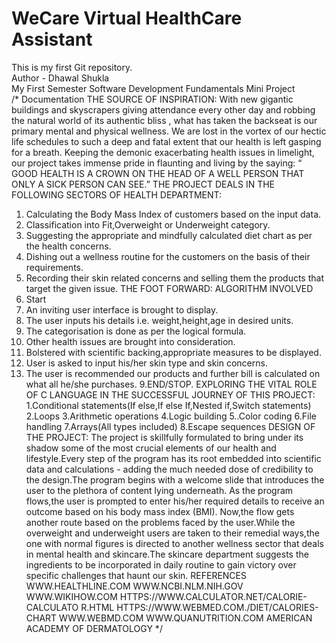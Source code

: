 # WeCare Virtual HealthCare Assistant
This is my first Git repository.
<br>
Author - Dhawal Shukla
<br>
My First Semester Software Development Fundamentals Mini Project
<br>
/*                                                                                     Documentation
THE SOURCE OF INSPIRATION:
With new gigantic buildings and skyscrapers giving
attendance every other day and robbing the natural world of
its authentic bliss , what has taken the backseat is our primary
mental and physical wellness.
We are lost in the vortex of our hectic life schedules to such a
deep and fatal extent that our health is left gasping for a
breath.
Keeping the demonic exacerbating health issues in limelight,
our project takes immense pride in flaunting and living by the
saying:
“ GOOD HEALTH IS A CROWN ON THE HEAD OF A WELL
PERSON THAT ONLY A SICK PERSON CAN SEE.”
THE PROJECT DEALS IN THE FOLLOWING SECTORS OF
HEALTH DEPARTMENT:
1. Calculating the Body Mass Index of customers based on
the input data.
2. Classification into Fit,Overweight or Underweight
category.
3. Suggesting the appropriate and mindfully calculated diet
chart as per the health concerns.
4. Dishing out a wellness routine for the customers on the
basis of their requirements.
5. Recording their skin related concerns and selling them
the products that target the given issue.
THE FOOT FORWARD: ALGORITHM INVOLVED
1. Start
2. An inviting user interface is brought to display.
3. The user inputs his details i.e. weight,height,age in
desired units.
4. The categorisation is done as per the
logical formula.
5. Other health issues are brought into consideration.
6. Bolstered with scientific backing,appropriate measures
to be displayed.
7. User is asked to input his/her skin type and skin
concerns.
8. The user is recommended our products and further bill is
calculated on what all he/she purchases.
9.END/STOP.
EXPLORING THE VITAL ROLE OF C LANGUAGE IN THE
SUCCESSFUL JOURNEY OF THIS PROJECT:
1.Conditional statements(If else,If else If,Nested if,Switch
statements)
2.Loops
3.Arithmetic operations
4.Logic building
5..Color coding
6.File handling
7.Arrays(All types included)
8.Escape sequences
DESIGN OF THE PROJECT:
The project is skillfully formulated to bring under its shadow
some of the most crucial elements of our health and
lifestyle.Every step of the program has its root embedded into
scientific data and calculations - adding the much needed
dose of credibility to the design.The program begins with a
welcome slide that introduces the user to the plethora of
content lying underneath.
As the program flows,the user is prompted to enter his/her
required details to receive an outcome based on his body mass
index (BMI).
Now,the flow gets another route based on the problems faced
by the user.While the overweight and underweight users are
taken to their remedial ways,the one with normal figures is
directed to another wellness sector that deals in mental health
and skincare.The skincare department suggests the
ingredients to be incorporated in daily routine to gain victory
over specific challenges that haunt our skin.
REFERENCES
WWW.HEALTHLINE.COM
WWW.NCBI.NLM.NIH.GOV
WWW.WIKIHOW.COM
HTTPS://WWW.CALCULATOR.NET/CALORIE-CALCULATO
R.HTML
HTTPS://WWW.WEBMED.COM./DIET/CALORIES-CHART
WWW.WEBMD.COM
WWW.QUANUTRITION.COM
AMERICAN ACADEMY OF DERMATOLOGY
*/
